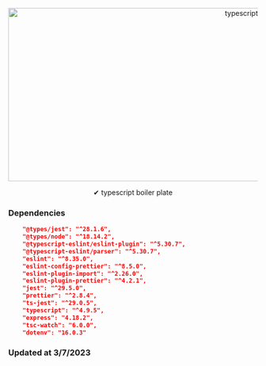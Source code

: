 <p align="center">
<img src="https://github.com/canmertinyo/typescript-boilerplate/blob/main/documents/banner.png?raw=true" alt="typescript boilerplate" width="1000" height="350"/>
</p>

<p align="center">✔ typescript boiler plate </p>

### Dependencies

```json
    "@types/jest": "^28.1.6",
    "@types/node": "^18.14.2",
    "@typescript-eslint/eslint-plugin": "^5.30.7",
    "@typescript-eslint/parser": "^5.30.7",
    "eslint": "^8.35.0",
    "eslint-config-prettier": "^8.5.0",
    "eslint-plugin-import": "^2.26.0",
    "eslint-plugin-prettier": "^4.2.1",
    "jest": "^29.5.0",
    "prettier": "^2.8.4",
    "ts-jest": "^29.0.5",
    "typescript": "^4.9.5",
    "express": "4.18.2",
    "tsc-watch": "6.0.0",
    "dotenv": "16.0.3"
```

### Updated at 3/7/2023
